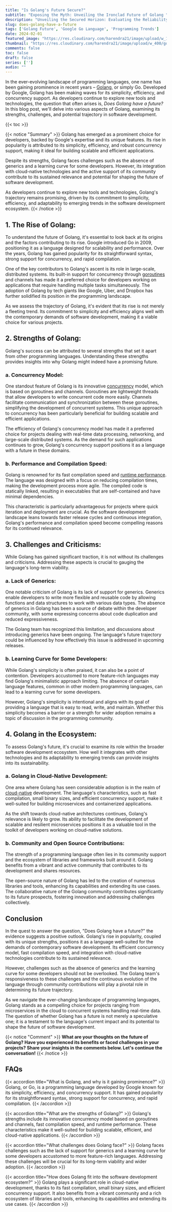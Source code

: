 ```yaml
---
title: "Is Golang's Future Secure?"
subtitle: "Exposing the Myth: Unveiling the Ironclad Future of Golang "
description: "Unveiling the Secured Horizon: Evaluating the Reliability and Continuity of Golang's Future in the Modern Era."
slug: does-golang-have-a-future
tags: ['Golang Future', 'Google Go Language', 'Programming Trends']
date: 2024-02-01
featured_image: "https://res.cloudinary.com/harendra21/image/upload/w_1200/golangwithexample/photo-1642367340318-96fdbc5d30f5_nocdm7.jpg"
thumbnail: "https://res.cloudinary.com/harendra21/image/upload/w_400/golangwithexample/photo-1642367340318-96fdbc5d30f5_nocdm7.jpg"
comments: false
toc: false
draft: false
series: ['']
audio: ""
---
```


In the ever-evolving landscape of programming languages, one name has been gaining prominence in recent years – [Golang](https://golang.withcodeexample.com/blog/golang-tutorial-for-beginners/), or simply Go. Developed by Google, Golang has been making waves for its simplicity, efficiency, and concurrency support. As developers continue to explore new tools and technologies, the question that often arises is, _Does Golang have a future?_ In this blog post, we'll delve into various aspects of Golang, examining its strengths, challenges, and potential trajectory in software development.

{{< toc >}}

{{< notice "Summary" >}}
Golang has emerged as a prominent choice for developers, backed by Google's expertise and its unique features. Its rise in popularity is attributed to its simplicity, efficiency, and robust concurrency support, making it ideal for building scalable and efficient applications.

Despite its strengths, Golang faces challenges such as the absence of generics and a learning curve for some developers. However, its integration with cloud-native technologies and the active support of its community contribute to its sustained relevance and potential for shaping the future of software development.

As developers continue to explore new tools and technologies, Golang's trajectory remains promising, driven by its commitment to simplicity, efficiency, and adaptability to emerging trends in the software development ecosystem.
{{< /notice >}}


## 1. The Rise of Golang:

To understand the future of Golang, it's essential to look back at its origins and the factors contributing to its rise. Google introduced Go in 2009, positioning it as a language designed for scalability and performance. Over the years, Golang has gained popularity for its straightforward syntax, strong support for concurrency, and rapid compilation.

One of the key contributors to Golang's ascent is its role in large-scale, distributed systems. Its built-in support for concurrency through [goroutines](https://golang.withcodeexample.com/blog/gorm-concurrency-goroutines/) and channels has made it a preferred choice for developers working on applications that require handling multiple tasks simultaneously. The adoption of Golang by tech giants like Google, Uber, and Dropbox has further solidified its position in the programming landscape.

As we assess the trajectory of Golang, it's evident that its rise is not merely a fleeting trend. Its commitment to simplicity and efficiency aligns well with the contemporary demands of software development, making it a viable choice for various projects.

## 2. Strengths of Golang:

Golang's success can be attributed to several strengths that set it apart from other programming languages. Understanding these strengths provides insights into why Golang might indeed have a promising future.

### a. Concurrency Model:

One standout feature of Golang is its innovative [concurrency](https://golang.withcodeexample.com/blog/power-of-concurrency-in-go/) model, which is based on goroutines and channels. Goroutines are lightweight threads that allow developers to write concurrent code more easily. Channels facilitate communication and synchronization between these goroutines, simplifying the development of concurrent systems. This unique approach to concurrency has been particularly beneficial for building scalable and efficient applications.

The efficiency of Golang's concurrency model has made it a preferred choice for projects dealing with real-time data processing, networking, and large-scale distributed systems. As the demand for such applications continues to grow, Golang's concurrency support positions it as a language with a future in these domains.

### b. Performance and Compilation Speed:

Golang is renowned for its fast compilation speed and [runtime performance](https://www.quora.com/What-is-runtime-performance/answer/Mahmoud-Harmouch-1?ch=15&oid=371088965&share=a2dbfaed&srid=hc8Js&target_type=answer). The language was designed with a focus on reducing compilation times, making the development process more agile. The compiled code is statically linked, resulting in executables that are self-contained and have minimal dependencies.

This characteristic is particularly advantageous for projects where quick iteration and deployment are crucial. As the software development landscape leans towards faster release cycles and continuous integration, Golang's performance and compilation speed become compelling reasons for its continued relevance.

## 3. Challenges and Criticisms:

While Golang has gained significant traction, it is not without its challenges and criticisms. Addressing these aspects is crucial to gauging the language's long-term viability.

### a. Lack of Generics:

One notable criticism of Golang is its lack of support for generics. Generics enable developers to write more flexible and reusable code by allowing functions and data structures to work with various data types. The absence of generics in Golang has been a source of debate within the developer community, with some expressing concerns about code duplication and reduced expressiveness.

The Golang team has recognized this limitation, and discussions about introducing generics have been ongoing. The language's future trajectory could be influenced by how effectively this issue is addressed in upcoming releases.

### b. Learning Curve for Some Developers:

While Golang's simplicity is often praised, it can also be a point of contention. Developers accustomed to more feature-rich languages may find Golang's minimalistic approach limiting. The absence of certain language features, common in other modern programming languages, can lead to a learning curve for some developers.

However, Golang's simplicity is intentional and aligns with its goal of providing a language that is easy to read, write, and maintain. Whether this simplicity becomes a barrier or a strength for wider adoption remains a topic of discussion in the programming community.

## 4. Golang in the Ecosystem:

To assess Golang's future, it's crucial to examine its role within the broader software development ecosystem. How well it integrates with other technologies and its adaptability to emerging trends can provide insights into its sustainability.

### a. Golang in Cloud-Native Development:

One area where Golang has seen considerable adoption is in the realm of [cloud-native](https://aws.amazon.com/what-is/cloud-native/#:~:text=Cloud%20native%20compared%20to%20cloud,container%20orchestrators%2C%20and%20auto%20scaling.) development. The language's characteristics, such as fast compilation, small binary sizes, and efficient concurrency support, make it well-suited for building microservices and containerized applications.

As the shift towards cloud-native architectures continues, Golang's relevance is likely to grow. Its ability to facilitate the development of scalable and resilient microservices positions it as a valuable tool in the toolkit of developers working on cloud-native solutions.

### b. Community and Open Source Contributions:

The strength of a programming language often lies in its community support and the ecosystem of libraries and frameworks built around it. Golang benefits from a vibrant and active community that contributes to its development and shares resources.

The open-source nature of Golang has led to the creation of numerous libraries and tools, enhancing its capabilities and extending its use cases. The collaborative nature of the Golang community contributes significantly to its future prospects, fostering innovation and addressing challenges collectively.

## Conclusion

In the quest to answer the question, "Does Golang have a future?" the evidence suggests a positive outlook. Golang's rise in popularity, coupled with its unique strengths, positions it as a language well-suited for the demands of contemporary software development. Its efficient concurrency model, fast compilation speed, and integration with cloud-native technologies contribute to its sustained relevance.

However, challenges such as the absence of generics and the learning curve for some developers should not be overlooked. The Golang team's responsiveness to these challenges and the continuous evolution of the language through community contributions will play a pivotal role in determining its future trajectory.

As we navigate the ever-changing landscape of programming languages, Golang stands as a compelling choice for projects ranging from microservices in the cloud to concurrent systems handling real-time data. The question of whether Golang has a future is not merely a speculative one; it is a testament to the language's current impact and its potential to shape the future of software development.

{{< notice "Comment" >}}
**What are your thoughts on the future of Golang? Have you experienced its benefits or faced challenges in your projects? Share your insights in the comments below. Let's continue the conversation!**
{{< /notice >}}


## FAQs

{{< accordion title="What is Golang, and why is it gaining prominence?" >}}
Golang, or Go, is a programming language developed by Google known for its simplicity, efficiency, and concurrency support. It has gained popularity for its straightforward syntax, strong support for concurrency, and rapid compilation.
{{< /accordion >}}

{{< accordion title="What are the strengths of Golang?" >}}
Golang's strengths include its innovative concurrency model based on goroutines and channels, fast compilation speed, and runtime performance. These characteristics make it well-suited for building scalable, efficient, and cloud-native applications.
{{< /accordion >}}

{{< accordion title="What challenges does Golang face?" >}}
Golang faces challenges such as the lack of support for generics and a learning curve for some developers accustomed to more feature-rich languages. Addressing these challenges will be crucial for its long-term viability and wider adoption.
{{< /accordion >}}

{{< accordion title="How does Golang fit into the software development ecosystem?" >}}
Golang plays a significant role in cloud-native development, thanks to its fast compilation, small binary sizes, and efficient concurrency support. It also benefits from a vibrant community and a rich ecosystem of libraries and tools, enhancing its capabilities and extending its use cases.
{{< /accordion >}}
